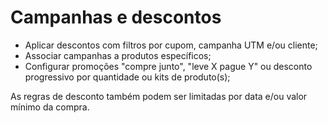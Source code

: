 # Campanhas e descontos

- Aplicar descontos com filtros por cupom, campanha UTM e/ou cliente;
- Associar campanhas a produtos específicos;
- Configurar promoções "compre junto", "leve X pague Y" ou desconto progressivo por quantidade ou kits de produto(s);

As regras de desconto também podem ser limitadas por data e/ou valor mínimo da compra.

